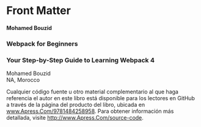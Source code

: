 # Front Matter

#### Mohamed Bouzid
### Webpack for Beginners
### Your Step-by-Step Guide to Learning Webpack 4

Mohamed Bouzid</br>
NA, Morocco

Cualquier código fuente u otro material complementario al que haga referencia el autor en este libro está disponible para los lectores en GitHub a través de la página del producto del libro, ubicada en www.Apress.Com/9781484258958. Para obtener información más detallada, visite http://www.Apress.Com/source-code.
